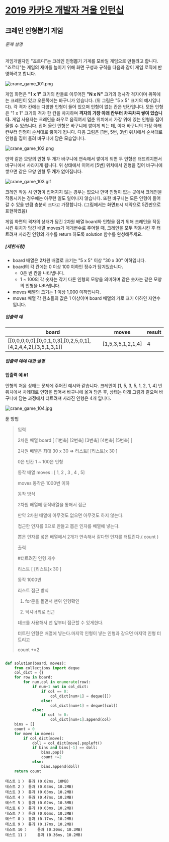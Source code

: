 # [2019 카카오 개발자 겨울 인턴십](https://programmers.co.kr/learn/challenges)

## 크레인 인형뽑기 게임

###### 문제 설명

게임개발자인 "죠르디"는 크레인 인형뽑기 기계를 모바일 게임으로 만들려고 합니다.
"죠르디"는 게임의 재미를 높이기 위해 화면 구성과 규칙을 다음과 같이 게임 로직에 반영하려고 합니다.

![crane_game_101.png](https://grepp-programmers.s3.ap-northeast-2.amazonaws.com/files/production/69f1cd36-09f4-4435-8363-b71a650f7448/crane_game_101.png)

게임 화면은 **"1 x 1"** 크기의 칸들로 이루어진 **"N x N"** 크기의 정사각 격자이며 위쪽에는 크레인이 있고 오른쪽에는 바구니가 있습니다. (위 그림은 "5 x 5" 크기의 예시입니다). 각 격자 칸에는 다양한 인형이 들어 있으며 인형이 없는 칸은 빈칸입니다. 모든 인형은 "1 x 1" 크기의 격자 한 칸을 차지하며 **격자의 가장 아래 칸부터 차곡차곡 쌓여 있습니다.** 게임 사용자는 크레인을 좌우로 움직여서 멈춘 위치에서 가장 위에 있는 인형을 집어 올릴 수 있습니다. 집어 올린 인형은 바구니에 쌓이게 되는 데, 이때 바구니의 가장 아래 칸부터 인형이 순서대로 쌓이게 됩니다. 다음 그림은 [1번, 5번, 3번] 위치에서 순서대로 인형을 집어 올려 바구니에 담은 모습입니다.

![crane_game_102.png](https://grepp-programmers.s3.ap-northeast-2.amazonaws.com/files/production/638e2162-b1e4-4bbb-b0d7-62d31e97d75c/crane_game_102.png)

만약 같은 모양의 인형 두 개가 바구니에 연속해서 쌓이게 되면 두 인형은 터뜨려지면서 바구니에서 사라지게 됩니다. 위 상태에서 이어서 [5번] 위치에서 인형을 집어 바구니에 쌓으면 같은 모양 인형 **두 개**가 없어집니다.

![crane_game_103.gif](https://grepp-programmers.s3.ap-northeast-2.amazonaws.com/files/production/8569d736-091e-4771-b2d3-7a6e95a20c22/crane_game_103.gif)

크레인 작동 시 인형이 집어지지 않는 경우는 없으나 만약 인형이 없는 곳에서 크레인을 작동시키는 경우에는 아무런 일도 일어나지 않습니다. 또한 바구니는 모든 인형이 들어갈 수 있을 만큼 충분히 크다고 가정합니다. (그림에서는 화면표시 제약으로 5칸만으로 표현하였음)

게임 화면의 격자의 상태가 담긴 2차원 배열 board와 인형을 집기 위해 크레인을 작동시킨 위치가 담긴 배열 moves가 매개변수로 주어질 때, 크레인을 모두 작동시킨 후 터트려져 사라진 인형의 개수를 return 하도록 solution 함수를 완성해주세요.

##### **[제한사항]**

- board 배열은 2차원 배열로 크기는 "5 x 5" 이상 "30 x 30" 이하입니다.
- board의 각 칸에는 0 이상 100 이하인 정수가 담겨있습니다.
  - 0은 빈 칸을 나타냅니다.
  - 1 ~ 100의 각 숫자는 각기 다른 인형의 모양을 의미하며 같은 숫자는 같은 모양의 인형을 나타냅니다.
- moves 배열의 크기는 1 이상 1,000 이하입니다.
- moves 배열 각 원소들의 값은 1 이상이며 board 배열의 가로 크기 이하인 자연수입니다.

##### **입출력 예**

| board                                                        | moves             | result |
| ------------------------------------------------------------ | ----------------- | ------ |
| [[0,0,0,0,0],[0,0,1,0,3],[0,2,5,0,1],[4,2,4,4,2],[3,5,1,3,1]] | [1,5,3,5,1,2,1,4] | 4      |

##### **입출력 예에 대한 설명**

**입출력 예 #1**

인형의 처음 상태는 문제에 주어진 예시와 같습니다. 크레인이 [1, 5, 3, 5, 1, 2, 1, 4] 번 위치에서 차례대로 인형을 집어서 바구니에 옮겨 담은 후, 상태는 아래 그림과 같으며 바구니에 담는 과정에서 터트려져 사라진 인형은 4개 입니다.

![crane_game_104.jpg](https://grepp-programmers.s3.ap-northeast-2.amazonaws.com/files/production/bb0f59c7-6b72-485a-8302-217fe53ea88f/crane_game_104.jpg)



푼 방법

> 입력 
>
> 2차원 배열 board [ [1번축] [2번축] [3번축] [4번축] [5번축] ]
>
> 2차원 배열은 최대 30 x 30 => 리스트[ [리스트]x 30 ]
>
> 0은 빈칸 1 ~ 100은 인형
>
> 동작 배열 moves : [ 1, 2 , 3 , 4 , 5]
>
> moves 동작은 1000번 이하 
>
> 동작 방식
>
> 2차원 배열에 동작배열을 통해서 접근 
>
> 만약 2차원 배열에 아무것도 없으면 아무것도 하지 않는다.
>
> 접근한 인자를 0으로 만들고 뽑은 인자를 배열에 넣는다.
>
> 뽑은 인자를 넣은 배열에서 2개가 연속해서 같다면 인자를 터트린다.( count )
>
> 출력 
>
> #터트려진 인형 개수
>
> 리스트 [ [리스트]x 30 ] 
>
> 동작 1000번 
>
> 리스트 접근 방식
>
> 1. for문을 돌면서 맨위 인형확인
>
> 2. 딕셔너리로 접근 
>
> 데크를 사용해서 맨 앞부터 접근할 수 있게한다.
>
> 터트린 인형은 배열에 넣는다.마지막 인형이 넣는 인형과 같으면 마지막 인형 터트리고 
>
> count +=2



```python

def solution(board, moves):
    from collections import deque
    col_dict = {}
    for row in board:
        for num,col in enumerate(row):
            if num+1 not in col_dict:
                if col == 0:
                    col_dict[num+1] = deque([])
                else:
                    col_dict[num+1] = deque([col])
            else:
                if col != 0:
                    col_dict[num+1].append(col)
    bins = []
    count = 0
    for move in moves:
        if col_dict[move]:
            doll = col_dict[move].popleft()
            if bins and bins[-1] == doll:
                bins.pop()
                count +=2
            else:
                bins.append(doll)
    return count
```



```
테스트 1 〉	통과 (0.02ms, 10MB)
테스트 2 〉	통과 (0.03ms, 10.2MB)
테스트 3 〉	통과 (0.03ms, 10.2MB)
테스트 4 〉	통과 (0.47ms, 10.2MB)
테스트 5 〉	통과 (0.02ms, 10.3MB)
테스트 6 〉	통과 (0.03ms, 10.2MB)
테스트 7 〉	통과 (0.06ms, 10.3MB)
테스트 8 〉	통과 (0.17ms, 10.2MB)
테스트 9 〉	통과 (0.17ms, 10.2MB)
테스트 10 〉	통과 (0.20ms, 10.3MB)
테스트 11 〉	통과 (0.36ms, 10.2MB)
```

